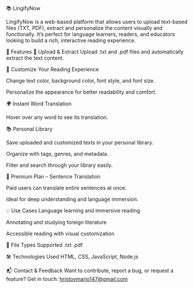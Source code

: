 📚 LingifyNow

LingifyNow is a web-based platform that allows users to upload text-based files (TXT, PDF), extract and personalize the content visually and functionally. It’s perfect for language learners, readers, and educators looking to build a rich, interactive reading experience.

🚀 Features
📄 Upload & Extract
Upload .txt and .pdf files and automatically extract the text content.

🎨 Customize Your Reading Experience

Change text color, background color, font style, and font size.

Personalize the appearance for better readability and comfort.

🌍 Instant Word Translation

Hover over any word to see its translation.

📚 Personal Library

Save uploaded and customized texts in your personal library.

Organize with tags, genres, and metadata.

Filter and search through your library easily.

💼 Premium Plan – Sentence Translation

Paid users can translate entire sentences at once.

Ideal for deep understanding and language immersion.

💡 Use Cases
Language learning and immersive reading

Annotating and studying foreign literature

Accessible reading with visual customization

📂 File Types Supported
.txt
.pdf

🛠 Technologies Used
HTML, CSS, JavaScript, Node.js

📬 Contact & Feedback
Want to contribute, report a bug, or request a feature?
Get in touch: hristovmario147@gmail.com
